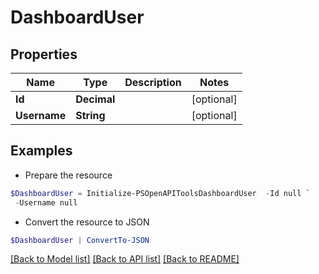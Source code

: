 # DashboardUser
## Properties

Name | Type | Description | Notes
------------ | ------------- | ------------- | -------------
**Id** | **Decimal** |  | [optional] 
**Username** | **String** |  | [optional] 

## Examples

- Prepare the resource
```powershell
$DashboardUser = Initialize-PSOpenAPIToolsDashboardUser  -Id null `
 -Username null
```

- Convert the resource to JSON
```powershell
$DashboardUser | ConvertTo-JSON
```

[[Back to Model list]](../README.md#documentation-for-models) [[Back to API list]](../README.md#documentation-for-api-endpoints) [[Back to README]](../README.md)

